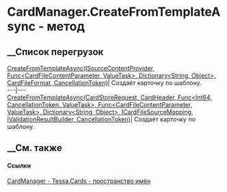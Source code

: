 # CardManager.CreateFromTemplateAsync - метод
##  __Список перегрузок
[CreateFromTemplateAsync(ISourceContentProvider,
Func<CardFileContentParameter, ValueTask>, Dictionary<String, Object>,
CardFileFormat,
CancellationToken)](M_Tessa_Cards_CardManager_CreateFromTemplateAsync_1.htm)|
Создаёт карточку по шаблону.  
---|---  
[CreateFromTemplateAsync(CardStoreRequest, CardHeader, Func<Int64,
CancellationToken, ValueTask<SubStream>>, Func<CardFileContentParameter,
ValueTask>, Dictionary<String, Object>, ICardFileSourceMapping,
IValidationResultBuilder,
CancellationToken)](M_Tessa_Cards_CardManager_CreateFromTemplateAsync.htm)|
Создаёт карточку по шаблону.  
## __См. также
#### Ссылки
[CardManager - ](T_Tessa_Cards_CardManager.htm)
[Tessa.Cards - пространство имён](N_Tessa_Cards.htm)
